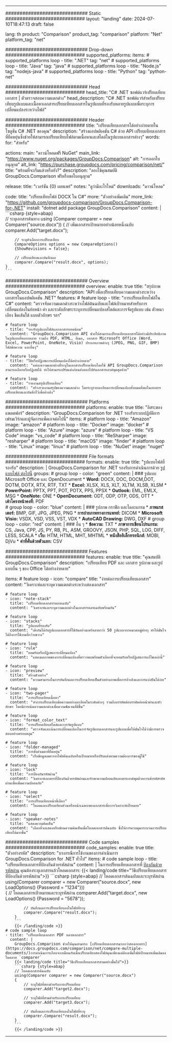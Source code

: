 
---
############################# Static ############################
layout: "landing"
date: 2024-07-10T18:47:13
draft: false

lang: th
product: "Comparison"
product_tag: "comparison"
platform: "Net"
platform_tag: "net"

############################# Drop-down ############################
supported_platforms:
  items:
    # supported_platforms loop
    - title: ".NET"
      tag: "net"
    # supported_platforms loop
    - title: "Java"
      tag: "java"
    # supported_platforms loop
    - title: "Node.js"
      tag: "nodejs-java"
    # supported_platforms loop
    - title: "Python"
      tag: "python-net"

############################# Head ############################
head_title: "C# .NET ซอฟต์แวร์เปรียบเทียบเอกสาร | ตัวตรวจสอบความแตกต่าง"
head_description: "C# .NET ซอฟต์แวร์สำหรับเปรียบเทียบรูปแบบและเนื้อหาเอกสารเปรียบเทียบเอกสารในรูปแบบที่รองรับหลายรูปแบบเพื่อระบุการเปลี่ยนแปลงระหว่างไฟล์"

############################# Header ############################
title: "เปรียบเทียบเอกสารได้อย่างง่ายดายในโซลูชัน C# .NET ของคุณ"
description: "สร้างแอปพลิเคชัน C# ด้วย API เปรียบเทียบเอกสารที่ยืดหยุ่นซึ่งช่วยให้สามารถเปรียบเทียบไฟล์ตามเนื้อหาและสไตล์ในรูปแบบเอกสารต่างๆ"
words:
  for: "สำหรับ"

actions:
  main: "ดาวน์โหลดฟรี NuGet"
  main_link: "https://www.nuget.org/packages/GroupDocs.Comparison"
  alt: "การออกใบอนุญาต"
  alt_link: "https://purchase.groupdocs.com/pricing/comparison/net/"
  title: "พร้อมที่จะเริ่มแล้วหรือยัง?"
  description: "ลองใช้คุณสมบัติ GroupDocs.Comparison ฟรีหรือขอใบอนุญาต"

release:
  title: "เวอร์ชัน {0} เผยแพร่"
  notes: "ดูว่ามีอะไรใหม่"
  downloads: "ดาวน์โหลด"

code:
  title: "เปรียบเทียบไฟล์ DOCX ใน C#"
  more: "ตัวอย่างเพิ่มเติม"
  more_link: "https://github.com/groupdocs-comparison/GroupDocs.Comparison-for-.NET"
  install: "dotnet add package GroupDocs.Comparison"
  content: |
    ```csharp {style=abap}   
    // ระบุเอกสารต้นทาง
    using (Comparer comparer = new Comparer("source.docx"))
    {
        // เพิ่มเอกสารเป้าหมายอย่างน้อยหนึ่งฉบับ
        comparer.Add("target.docx");

        // ระบุตัวเลือกการเปรียบเทียบ
        CompareOptions options = new CompareOptions() 
        {ShowRevisions = false};

        // เปรียบเทียบและบันทึกผล
        comparer.Compare("result.docx", options);
    }
    ```

############################# Overview ############################
overview:
  enable: true
  title: "สรุปภาพ GroupDocs.Comparison"
  description: "API เพื่อเปรียบเทียบความแตกต่างระหว่างเอกสารในแอปพลิเคชัน .NET"
  features:
    # feature loop
    - title: "การเปรียบเทียบไฟล์ใน C#"
      content: "ตรวจจับความแตกต่างระหว่างไฟล์ต้นฉบับและไฟล์เป้าหมายสำหรับการเปลี่ยนแปลงในย่อหน้า คำ และระดับอักขระระบุการเปลี่ยนแปลงสไตล์และการจัดรูปแบบ เช่น ตัวหนา เอียง ขีดเส้นใต้ แบบตัวอักษร ฯลฯ"

    # feature loop
    - title: "รองรับรูปแบบไฟล์และเอกสารยอดนิยม"
      content: "GroupDocs.Comparison API ช่วยให้สามารถเปรียบเทียบเอกสารได้อย่างมีประสิทธิภาพในรูปแบบที่หลากหลาย รวมถึง PDF, HTML, อีเมล, เอกสาร Microsoft Office (Word, Excel, PowerPoint, OneNote, Visio) ประเภทภาพต่างๆ (JPEG, PNG, GIF, BMP) ไฟล์ข้อความ และอื่นๆ"

    # feature loop
    - title: "ใช้หรือปฏิเสธการเปลี่ยนแปลงได้อย่างง่ายดาย"
      content: "แต่ละความแตกต่างที่ระบุในเอกสารเปรียบเทียบโดยใช้ API GroupDocs.Comparison สามารถเลือกหรือปฏิเสธได้ ทำให้สามารถปรับแต่งก่อนส่งออกไปยังเอกสารเอาต์พุตสุดท้าย"

    # feature loop
    - title: "รายงานสรุปเปรียบเทียบ"
      content: "สร้างรายงานสรุปของความแตกต่าง โดยระบุรายละเอียดการเปลี่ยนแปลงทั้งหมดที่พบในเอกสารเปรียบเทียบและบันทึกไว้เพื่ออ้างอิง"

############################# Platforms ############################
platforms:
  enable: true
  title: "อิสระของแพลตฟอร์"
  description: "GroupDocs.Comparison for .NET รองรับระบบปฏิบัติการ เฟรมเวิร์กและผู้จัดการแพ็คเกจต่อไปนี้"
  items:
    # platform loop
    - title: "Amazon"
      image: "amazon"
    # platform loop
    - title: "Docker"
      image: "docker"
    # platform loop
    - title: "Azure"
      image: "azure"
    # platform loop
    - title: "VS Code"
      image: "vs_code"
    # platform loop
    - title: "ReSharper"
      image: "resharper"
    # platform loop
    - title: "macOS"
      image: "finder"
    # platform loop
    - title: "Linux"
      image: "linux"
    # platform loop
    - title: "NuGet"
      image: "nuget"

############################# File formats ############################
formats:
  enable: true
  title: "รูปแบบไฟล์ที่รองรับ"
  description: |
    GroupDocs.Comparison for .NET รองรับการดำเนินการด้วย [รูปแบบไฟล์ ต่อไปนี้](https://docs.groupdocs.com/comparison/net/supported-document-formats/)
  groups:
    # group loop
    - color: "green"
      content: |
        ### รูปแบบ Microsoft Office และ OpenDocument
        * **Word:** DOCX, DOC, DOCM,DOT, DOTM, DOTX, RTX, RTF, TXT
        * **Excel:** XLSX, XLS, XLT, XLTM, XLSB, XLSM
        * **PowerPoint:** PPTX, PPT, POT, POTX, PPS, PPSX
        * **Outlook:** EML, EMLX, MSG
        * **OneNote:** ONE
        * **OpenDocument:** ODT, ODP, OTP, ODS, OTT
        * **เค้าโครงหน้าคงที่:** PDF        
    # group loop
    - color: "blue"
      content: |
        ### รูปภาพ กราฟิก และไดอะแกรม
        * **ภาพแรสเตอร์:** BMP, GIF, JPG, JPEG, PNG
        * **การถ่ายภาพทางการแพทย์:** DICOM
        * **Microsoft Visio:** VSDX, VSD, VSS, VST, VDX
        * **AutoCAD Drawing:** DWG, DXF
      # group loop
    - color: "red"
      content: |
        ### อื่น ๆ
        * **ข้อความ:** TXT
        * **ภาษาการเขียนโปรแกรม:** CS, Java, CPP, JS, PY, RB, PL, ASM, GROOVY, JSON, PHP, SQL, LOG, DIFF, LESS, SCALA
        * **เว็บ:** HTM, HTML, MHT, MHTML
        * **หนังสืออิเล็กทรอนิกส์:** MOBI, DjVu
        * **ค่าที่คั่นด้วยตัวแยก:** CSV

############################# Features ############################
features:
  enable: true
  title: "คุณสมบัติ GroupDocs.Comparison"
  description: "เปรียบเทียบ PDF และ เอกสาร รูปภาพ และรูปแบบอื่น ๆ ของ Office ได้อย่างง่ายดาย"

  items:
    # feature loop
    - icon: "compare"
      title: "ง่ายต่อการเปรียบเทียบเอกสาร"
      content: "วิเคราะห์และระบุความแตกต่างระหว่างสองเอกสาร"

    # feature loop
    - icon: "note-stack"
      title: "เปรียบเทียบเอกสารหลายฉบับ"
      content: "วิเคราะห์และระบุความแตกต่างในเอกสารหลายฉบับพร้อมกัน"

    # feature loop
    - icon: "stacks"
      title: "รูปแบบที่รองรับ"
      content: "เข้ากันได้กับรูปแบบเอกสารที่ใช้กันอย่างแพร่หลายกว่า 50 รูปแบบจากหมวดหมู่ต่างๆ ทำให้มั่นใจได้ถึงการใช้งานที่กว้างขวาง"

    # feature loop
    - icon: "rule"
      title: "ยอมรับหรือปฏิเสธการเปลี่ยนแปลง"
      content: "แสดงผลภาพของการเปลี่ยนแปลงที่ตรวจพบพร้อมตัวเลือกที่จะยอมรับหรือปฏิเสธการแก้ไขเหล่านี้"

    # feature loop
    - icon: "preview"
      title: "สร้างตัวอย่าง"
      content: "ความสามารถในการบันทึกผลการเปรียบเทียบเป็นตัวอย่างภาพเพื่อการอ้างอิงและการแบ่งปันได้ง่าย"

    # feature loop
    - icon: "two-pager"
      title: "การเปรียบเทียบเนื้อหา"
      content: "ทำการเปรียบเทียบข้อความอย่างละเอียดในระดับต่างๆ รวมถึงบรรทัดต่อบรรทัดย่อหน้าคำและตัวอักษร โดยมีการเน้นความแตกต่างเพื่อความชัดเจนที่ดีขึ้น"

    # feature loop
    - icon: "format_color_text"
      title: "การเปรียบเทียบสไตล์และการจัดรูปแบบ"
      content: "ตรวจจับและเน้นการเปลี่ยนแปลงในการจัดรูปแบบเอกสารและรูปแบบเพื่อให้มั่นใจได้ว่ามีการตรวจสอบอย่างครอบคลุม"

    # feature loop
    - icon: "folder-managed"
      title: "การตั้งค่าเมตาที่ยืดหยุ่น"
      content: "เก็บข้อมูลเมตาจากไฟล์ต้นฉบับหรือเป้าหมายหรือปรับแต่งตามความต้องการของผู้ใช้"

    # feature loop
    - icon: "lock"
      title: "การป้องกันรหัสผ่าน"
      content: "วิเคราะห์เอกสารที่ป้องกันด้วยรหัสผ่านและรักษาความปลอดภัยเอกสารเอาต์พุตด้วยการเข้ารหัสรหัสผ่านเพื่อเพิ่มความปลอดภัย"

    # feature loop
    - icon: "select"
      title: "การเปรียบเทียบหน้าที่เลือก"
      content: "โหลดและเปรียบเทียบส่วนหรือหน้าเฉพาะของเอกสารเพื่อการวิเคราะห์เป้าหมาย"

    # feature loop
    - icon: "speaker-notes"
      title: "แสดงความคิดเห็น"
      content: "เลือกที่จะแสดงหรือซ่อนความคิดเห็นเมื่อโหลดเอกสารต้นฉบับ ซึ่งให้การควบคุมกระบวนการเปรียบเทียบได้มากขึ้น"

############################# Code samples ############################
code_samples:
  enable: true
  title: "ตัวอย่างรหัส"
  description: "บางกรณีการใช้งานของการดำเนินการ GroupDocs.Comparison for .NET ทั่วไป"
  items:
    # code sample loop
    - title: "เปรียบเทียบเอกสารที่ป้องกันด้วยรหัสผ่าน"
      content: |
        ในการเปรียบเทียบเอกสารที่ [ป้องกันด้วยรหัสผ่าน](https://docs.groupdocs.com/comparison/net/load-password-protected-documents/) คุณต้องระบุเอกสารแล้วโหลดเอกสาร:
        {{< landing/code title="วิธีเปรียบเทียบเอกสารที่ป้องกันด้วยรหัสผ่าน">}}
        ```csharp {style=abap}
        // โหลดเอกสารต้นฉบับและระบุรหัสผ่าน
        using(Comparer comparer = new Comparer("source.docx", new LoadOptions() {Password = "1234"}))  
        {
            // โหลดเอกสารเป้าหมายและระบุรหัสผ่าน
            comparer.Add("target.docx", new LoadOptions() {Password = "5678"});

            // บันทึกผลการเปรียบเทียบลงในไฟล์ที่ระบุ
            comparer.Compare("result.docx");
        }
        ```
        {{< /landing/code >}}
    # code sample loop
    - title: "เปรียบเทียบเอกสาร PDF หลายเอกสาร"
      content: |
        GroupDocs.Comparison ช่วยให้คุณสามารถ [เปรียบเทียบเอกสารมากกว่าสองเอกสาร](https://docs.groupdocs.com/comparison/net/compare-multiple-documents/)การดำเนินการเกือบจะเหมือนกับเมื่อเปรียบเทียบสองไฟล์คุณเพียงแค่ต้องเพิ่มไฟล์เป้าหมายเพิ่มเติมลงในคลาส `comparer`
        {{< landing/code title="วิธีเปรียบเทียบเอกสารสามอย่างขึ้นไป">}}
        ```csharp {style=abap}   
        // โหลดเอกสารต้นฉบับ
        using(Comparer comparer = new Comparer("source.docx") 
        {
            // ระบุไฟล์ที่สองสำหรับการเปรียบเทียบ
            comparer.Add("target2.docx");
            
            // ระบุไฟล์ที่สามสำหรับการเปรียบเทียบ
            comparer.Add("target3.docx");
            
            // บันทึกผลการเปรียบเทียบลงในไฟล์ที่ระบุ
            comparer.Compare("result.docx");
        }
        ```
        {{< /landing/code >}}

---
